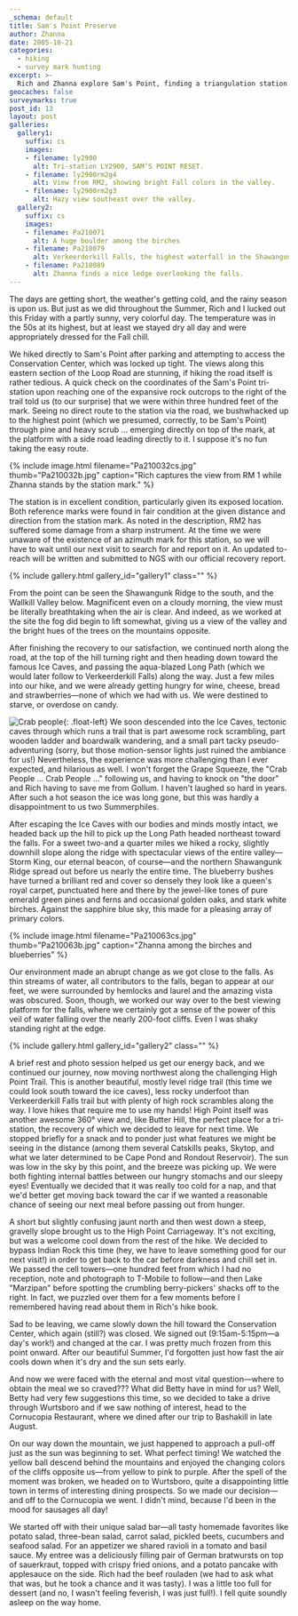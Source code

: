 ```yaml
---
_schema: default
title: Sam's Point Preserve
author: Zhanna
date: 2005-10-21
categories:
  - hiking
  - survey mark hunting
excerpt: >- 
  Rich and Zhanna explore Sam's Point, finding a triangulation station and ice caves along the way, and have a close encounter with the Crab People(?!).
geocaches: false
surveymarks: true
post_id: 13
layout: post   
galleries:
  gallery1:
    suffix: cs
    images: 
    - filename: ly2900
      alt: Tri-station LY2900, SAM’S POINT RESET.
    - filename: ly2900rm2g4
      alt: View from RM2, showing bright Fall colors in the valley.
    - filename: ly2900rm2g3
      alt: Hazy view southeast over the valley.            
  gallery2:
    suffix: cs
    images: 
    - filename: Pa210071
      alt: A huge boulder among the birches
    - filename: Pa210079
      alt: Verkeerderkill Falls, the highest waterfall in the Shawangunks (180 ft.). 
    - filename: Pa210089
      alt: Zhanna finds a nice ledge overlooking the falls.                                    
---      
```


The days are getting short, the weather's getting cold, and the rainy season is upon us. But just as we did throughout the Summer, Rich and I lucked out this Friday with a partly sunny, very colorful day. The temperature was in the 50s at its highest, but at least we stayed dry all day and were appropriately dressed for the Fall chill.

We hiked directly to Sam's Point after parking and attempting to access the Conservation Center, which was locked up tight. The views along this eastern section of the Loop Road are stunning, if hiking the road itself is rather tedious. A quick check on the coordinates of the Sam's Point tri-station upon reaching one of the expansive rock outcrops to the right of the trail told us (to our surprise) that we were within three hundred feet of the mark. Seeing no direct route to the station via the road, we bushwhacked up to the highest point (which we presumed, correctly, to be Sam's Point) through pine and heavy scrub … emerging directly on top of the mark, at the platform with a side road leading directly to it. I suppose it's no fun taking the easy route.

{% include image.html filename="Pa210032cs.jpg" thumb="Pa210032b.jpg" caption="Rich captures the view from RM 1 while Zhanna stands by the station mark." %}

The station is in excellent condition, particularly given its exposed location. Both reference marks were found in fair condition at the given distance and direction from the station mark. As noted in the description, RM2 has suffered some damage from a sharp instrument. At the time we were unaware of the existence of an azimuth mark for this station, so we will have to wait until our next visit to search for and report on it. An updated to-reach will be written and submitted to NGS with our official recovery report.

{% include gallery.html gallery_id="gallery1" class="" %}

From the point can be seen the Shawangunk Ridge to the south, and the Wallkill Valley below. Magnificent even on a cloudy morning, the view must be literally breathtaking when the air is clear. And indeed, as we worked at the site the fog did begin to lift somewhat, giving us a view of the valley and the bright hues of the trees on the mountains opposite.

After finishing the recovery to our satisfaction, we continued north along the road, at the top of the hill turning right and then heading down toward the famous Ice Caves, and passing the aqua-blazed Long Path (which we would later follow to Verkeerderkill Falls) along the way. Just a few miles into our hike, and we were already getting hungry for wine, cheese, bread and strawberries—none of which we had with us. We were destined to starve, or overdose on candy.

![Crab people](https://images.planetzhanna.com/2005/10/21/crabpeople.gif "Crab people"){: .float-left} We soon descended into the Ice Caves, tectonic caves through which runs a trail that is part awesome rock scrambling, part wooden ladder and boardwalk wandering, and a small part tacky pseudo-adventuring (sorry, but those motion-sensor lights just ruined the ambiance for us!) Nevertheless, the experience was more challenging than I ever expected, and hilarious as well. I won't forget the Grape Squeeze, the "Crab People ... Crab People ..." following us, and having to knock on "the door" and Rich having to save me from Gollum. I haven't laughed so hard in years. After such a hot season the ice was long gone, but this was hardly a disappointment to us two Summerphiles.

After escaping the Ice Caves with our bodies and minds mostly intact, we headed back up the hill to pick up the Long Path headed northeast toward the falls. For a sweet two-and a quarter miles we hiked a rocky, slightly downhill slope along the ridge with spectacular views of the entire valley—Storm King, our eternal beacon, of course—and the northern Shawangunk Ridge spread out before us nearly the entire time. The blueberry bushes have turned a brilliant red and cover so densely they look like a queen's royal carpet, punctuated here and there by the jewel-like tones of pure emerald green pines and ferns and occasional golden oaks, and stark white birches. Against the sapphire blue sky, this made for a pleasing array of primary colors.

{% include image.html filename="Pa210063cs.jpg" thumb="Pa210063b.jpg" caption="Zhanna among the birches and blueberries" %}

Our environment made an abrupt change as we got close to the falls. As thin streams of water, all contributors to the falls, began to appear at our feet, we were surrounded by hemlocks and laurel and the amazing vista was obscured. Soon, though, we worked our way over to the best viewing platform for the falls, where we certainly got a sense of the power of this veil of water falling over the nearly 200-foot cliffs. Even I was shaky standing right at the edge.

{% include gallery.html gallery_id="gallery2" class="" %}

A brief rest and photo session helped us get our energy back, and we continued our journey, now moving northwest along the challenging High Point Trail. This is another beautiful, mostly level ridge trail (this time we could look south toward the ice caves), less rocky underfoot than Verkeerderkill Falls trail but with plenty of high rock scrambles along the way. I love hikes that require me to use my hands! High Point itself was another awesome 360° view and, like Butter Hill, the perfect place for a tri-station, the recovery of which we decided to leave for next time. We stopped briefly for a snack and to ponder just what features we might be seeing in the distance (among them several Catskills peaks, Skytop, and what we later determined to be Cape Pond and Rondout Reservoir). The sun was low in the sky by this point, and the breeze was picking up. We were both fighting internal battles between our hungry stomachs and our sleepy eyes! Eventually we decided that it was really too cold for a nap, and that we'd better get moving back toward the car if we wanted a reasonable chance of seeing our next meal before passing out from hunger.

A short but slightly confusing jaunt north and then west down a steep, gravelly slope brought us to the High Point Carriageway. It's not exciting, but was a welcome cool down from the rest of the hike. We decided to bypass Indian Rock this time (hey, we have to leave something good for our next visit!) in order to get back to the car before darkness and chill set in. We passed the cell towers—one hundred feet from which I had no reception, note and photograph to T-Mobile to follow—and then Lake "Marzipan" before spotting the crumbling berry-pickers' shacks off to the right. In fact, we puzzled over them for a few moments before I remembered having read about them in Rich's hike book.

Sad to be leaving, we came slowly down the hill toward the Conservation Center, which again (still?) was closed. We signed out (9:15am-5:15pm—a day's work!) and changed at the car. I was pretty much frozen from this point onward. After our beautiful Summer, I'd forgotten just how fast the air cools down when it's dry and the sun sets early.

And now we were faced with the eternal and most vital question—where to obtain the meal we so craved??? What did Betty have in mind for us? Well, Betty had very few suggestions this time, so we decided to take a drive through Wurtsboro and if we saw nothing of interest, head to the Cornucopia Restaurant, where we dined after our trip to Bashakill in late August.

On our way down the mountain, we just happened to approach a pull-off just as the sun was beginning to set. What perfect timing! We watched the yellow ball descend behind the mountains and enjoyed the changing colors of the cliffs opposite us—from yellow to pink to purple. After the spell of the moment was broken, we headed on to Wurtsboro, quite a disappointing little town in terms of interesting dining prospects. So we made our decision—and off to the Cornucopia we went. I didn't mind, because I'd been in the mood for sausages all day!

We started off with their unique salad bar—all tasty homemade favorites like potato salad, three-bean salad, carrot salad, pickled beets, cucumbers and seafood salad. For an appetizer we shared ravioli in a tomato and basil sauce. My entree was a deliciously filling pair of German bratwursts on top of sauerkraut, topped with crispy fried onions, and a potato pancake with applesauce on the side. Rich had the beef rouladen (we had to ask what that was, but he took a chance and it was tasty). I was a little too full for dessert (and no, I wasn't feeling feverish, I was just full!). I fell quite soundly asleep on the way home.

